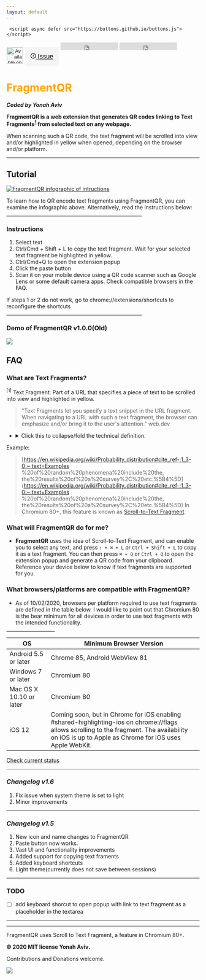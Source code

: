 ```yaml
---
layout: default
---
```


<meta name="google-site-verification" content="Ay7DuHomj_FffCIPkk06PMst9-V1kwZij44bLz5SeuI" />
    
   <!-- Global site tag (gtag.js) - Google Analytics -->
   <script async src="https://www.googletagmanager.com/gtag/js?id=UA-178685535-2"></script>
   <script>
     window.dataLayer = window.dataLayer || [];
     function gtag(){dataLayer.push(arguments);}
     gtag('js', new Date());   </script>
     <script async defer src="https://buttons.github.io/buttons.js"></script>

 <section id="downloads">
	<button style="border-radius: 4px;
	padding: 1px;
	font-size: 13px;
	border: none;
	vertical-align: top;
	margin-top: 12px;
	background-color: #F5F5F5;">   <a href="https://chrome.google.com/webstore/detail/fragmentqr/cabodnfakameckfbbgkciiifempglloj" class="btn" title="Get it on the Chrome Web Store" padding="0">
   <img src="https://developer.chrome.com/webstore/images/ChromeWebStore_Badge_v2_496x150.png" height="42px" alt="Available on the Chrome Webstore"></a></button>
   <button style="border-radius: 4px;
	background: #f0f8ff;
	padding: 15px;
	font-size: 17px;
	border: none;
	vertical-align: top;
	margin-top: 12px;
	background-color: #F5F5F5;"><a style="color: black;" class="btn" href="https://github.com/y330/FragmentQR/issues" rel="noopener" target="_blank" aria-label="Issues y330/FragmentQR on GitHub"> <svg viewBox="0 0 16 16" width="14" height="14" class="octicon octicon-issue-opened" aria-hidden="true"><path fill-rule="evenodd" d="M8 1.5a6.5 6.5 0 100 13 6.5 6.5 0 000-13zM0 8a8 8 0 1116 0A8 8 0 010 8zm9 3a1 1 0 11-2 0 1 1 0 012 0zm-.25-6.25a.75.75 0 00-1.5 0v3.5a.75.75 0 001.5 0v-3.5z"></path></svg> <span>Issue</span></a></button>
 <iframe src="https://ghbtns.com/github-btn.html?user=y330&repo=FragmentQR&type=star&count=true" frameborder="0" scrolling="0" width="150" height="20" title="GitHub">
 </iframe>
 <iframe src="https://ghbtns.com/github-btn.html?user=y330&repo=FragmentQR&type=watch&count=true&v=2" frameborder="0" scrolling="0" width="150" height="20" title="GitHub"> </iframe>

 </section>
 
<!-- Place this tag where you want the button to render. -->


<style>h1{color: orange;} sup:hover{background-color: yellow; color: orange;} </style>

# FragmentQR

<em><b>Coded by Yonah Aviv</b></em>


**FragmentQR is a web extension that generates QR codes linking to Text Fragments<sup>[1](#myfootnote1)</sup> from selected text on any webpage.**


When scanning such a QR code, the text fragment will be scrolled into view and/or highlighted in yellow when opened, depending on the browser and/or platform.

<hr>

## Tutorial

<a href="https://bit.ly/GetFragmentedQR" title="View this as a sideshow on the Chrome Web Store"><img src="https://lh3.googleusercontent.com/pw/ACtC-3f7FGuESSm9z3SPDAbhQHSr3YYL03r1gGBeSWYqbG8NyXxtg3gMWO4dbrM8yuhsMsCuf_JLqLSUWfSSodKzYR8mg6FkX5PmxXgfG8iPANMsQpsiE6GTlWFIRsHIZqi2ZBX0btMnBlUltWArYFdlTrhbhQ=w1210-h448-no?authuser=0" width="fit-content" alt="FragmentQR infographic of intructions"/></a>

To learn how to QR encode text fragments using FragmentQR, you can examine the infographic above. Alternatively, read the instructions below:
 <hr style="width:70%; align: middle;">

### Instructions

 <ol>
  <li>Select text</li>
  <li>Ctrl/Cmd + Shift + L to copy the text fragment. Wait for your selected text fragment be highlighted in yellow.</li>
  <li>Ctrl/Cmd+Q to open the extension popup</li>
  <li>Click the paste button</li>
  <li>Scan it on your mobile device using a QR code scanner such as Google Lens or some default camera apps. Check compatible browsers in the FAQ.</li>
 </ol>
 
 If steps 1 or 2 do not work, go to chrome://extensions/shortcuts to reconfigure the shortcuts
 
 <hr width="70%">
 

### Demo of FragmentQR v1.0.0(Old)

[
![
](https://lh3.googleusercontent.com/pw/ACtC-3cera_XKIXLjEw9LyZh93DtSKTDoQsyF2aYR0Y_L-PCeMttnP3Gr1OiOIxL4nLN_ltCioZyQMUwizFb2wyZLzytBktmEuWRptUGYOFoChSq_bQpZ_g5TEnbb_ZG__Y0rjNbj2oUiHBPotXUOP6X2NID3g=w212-h112-no?)
](http://bit.ly/youtubeFragQR)

## FAQ


### **What are Text Fragments?**

<block class="fragd"><a class="foot" name="myfootnote1"><sup>[1]</sup></a> Text Fragment: Part of a URL that specifies a piece of text to be scrolled into view and highlighted in yellow. 
</block>

>    "Text Fragments let you specify a text snippet in the URL fragment. When navigating to a URL with such a text fragment, the browser can emphasize and/or bring it to the user's attention." web.dev	

- <p>
  <details>
    <summary>Click this to collapse/fold the technical definition.</summary> 
            A text fragment is a part of a URL defined in a URI fragment <code>your-url/#URI-fragment</code>
   after the <code>#</code> that defines a text snippet. The syntax for a text fragment is  <code>your-url/#:~:text=text-snippet</code> with the specific text specified after    <code>:~:text=</code>.
  </details>
  </p>

Example:

>[https://en.wikipedia.org/wiki/Probability_distribution#cite_ref-:1_3-0:~:text=Examples %20of%20random%20phenomena%20include%20the, the%20results%20of%20a%20survey%2C%20etc.%5B4%5D](https://en.wikipedia.org/wiki/Probability_distribution#cite_ref-:1_3-0:~:text=Examples %20of%20random%20phenomena%20include%20the, the%20results%20of%20a%20survey%2C%20etc.%5B4%5D)
 In Chromium 80+, this feature is known as <a href="https://github.com/WICG/scroll-to-text-fragment/" title="Scroll-to-Text Fragment on GitHub">Scroll-to-Text Fragment</a>.

 


### **What will FragmentQR do for me?**

- **FragmentQR**  uses the idea of Scroll-to-Text Fragment, and can enable you to select any text, and press `⇧ + ⌘ + L` or `Ctrl + Shift + L`
to copy it as a text fragment. You can then press `⌘ + Q` or `Ctrl + Q` to open the extension popup and generate a QR code from your clipboard. Reference your device below to know if text fragments are supported for you.


### **What browsers/platforms are compatible with FragmentQR?**
- As of 10/02/2020, browsers per platform required to use text fragments are defined in the table below. I would like to point out that Chromium 80 is the bear minimum for all devices in order to use text fragments with the intended functionality.
<hr width="25%" color="orange">

|OS |Minimum Browser Version|
|--|--|
|Android 5.5 or later|Chrome 85, Android WebView 81|
|Windows 7 or later|Chromium 80|
|Mac OS X 10.10 or later|Chromium 80|
|iOS 12|Coming soon, but in Chrome for iOS enabling #shared-highlighting-ios on chrome://flags allows scrolling to the fragment. The availability on iOS is up to Apple as Chrome for iOS uses Apple WebKit.|

<a href="https://caniuse.com/url-scroll-to-text-fragment#tab-container:~:text=content%2Dvisibility-,Can%20I%20use" title="Check compatability of scroll to text fragment" target="_blank">Check current status</a>

-----


### <em>Changelog v1.6</em>

<ol>
    <li>Fix issue when system theme is set to light</li>
    <li>Minor improvements</li>
  
</ol>
  
---- 
### <em>Changelog v1.5</em>

 <ol>  
  <li>New icon and name changes to FragmentQR</li>
  <li>Paste button now works.</li>
  <li>Vast UI and functionality improvements</li>
  <li>Added support for copying text framents</li>
  <li>Added keyboard shortcuts</li>
  <li>Light theme(currently does not save between sessions)</li>
 </ol>
 
 -----
 
### TODO

  - [ ] add keyboard shorcut to open popup with link to text fragment as a placeholder in the textarea
  
----
----

 
FragmentQR uses Scroll to Text Fragment, a feature in Chromium 80+. 


<b>© 2020 MIT license Yonah Aviv.</b>


Contributions and Donations welcome.


<a href="https://www.paypal.com/cgi-bin/webscr?cmd=_donations&business=CBYMNSA8XYYY2&item_name=To+continue+doing+whatever+I+am+doing&currency_code=CAD&source=url"><img src="https://camo.githubusercontent.com/d5d24e33e2f4b6fe53987419a21b203c03789a8f/68747470733a2f2f696d672e736869656c64732e696f2f62616467652f446f6e6174652d50617950616c2d677265656e2e737667" /></a>
